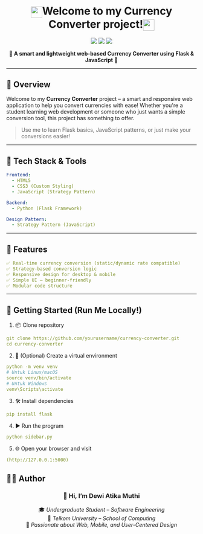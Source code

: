 <h1 align="center"><img src="https://media2.giphy.com/media/v1.Y2lkPTc5MGI3NjExYmt0djF2Y3pseXF5eWVmY3E4N3Y1aDlkMWh3ODNsb285dDdiOWcyaSZlcD12MV9pbnRlcm5hbF9naWZfYnlfaWQmY3Q9cw/Vzx4sBK20062zvYGpg/giphy.gif" width="30" style="vertical-align:middle" alt="wave gif">Welcome to my Currency Converter project!<img src="https://media2.giphy.com/media/v1.Y2lkPTc5MGI3NjExYmt0djF2Y3pseXF5eWVmY3E4N3Y1aDlkMWh3ODNsb285dDdiOWcyaSZlcD12MV9pbnRlcm5hbF9naWZfYnlfaWQmY3Q9cw/Vzx4sBK20062zvYGpg/giphy.gif" width="30" style="vertical-align:middle" alt="wave gif"></h1>

<p align="center">
  <img src="https://img.shields.io/badge/Status-Active-green?style=for-the-badge"/>
  <img src="https://img.shields.io/badge/Made%20With-Flask-blue?style=for-the-badge"/>
  <img src="https://img.shields.io/badge/Pattern-Strategy-orange?style=for-the-badge"/>
</p>

<p align="center">
  💱 <b>A smart and lightweight web-based Currency Converter using Flask & JavaScript</b> 💱  
</p>

---


## 🧠 Overview

Welcome to my **Currency Converter** project – a smart and responsive web application to help you convert currencies with ease! Whether you're a student learning web development or someone who just wants a simple conversion tool, this project has something to offer.

> Use me to learn Flask basics, JavaScript patterns, or just make your conversions easier!

---

## 🔧 Tech Stack & Tools

```yaml
Frontend:
  - HTML5
  - CSS3 (Custom Styling)
  - JavaScript (Strategy Pattern)

Backend:
  - Python (Flask Framework)

Design Pattern:
  - Strategy Pattern (JavaScript)

```
---
## 🧩 Features

```yaml
✅ Real-time currency conversion (static/dynamic rate compatible)
✅ Strategy-based conversion logic
✅ Responsive design for desktop & mobile
✅ Simple UI – beginner-friendly
✅ Modular code structure

```
---
## 🚀 Getting Started (Run Me Locally!)

1. 📦 Clone repository
```yaml
git clone https://github.com/yourusername/currency-converter.git
cd currency-converter
```
2. 🧪 (Optional) Create a virtual environment
```yaml
python -m venv venv
# Untuk Linux/macOS
source venv/bin/activate
# Untuk Windows
venv\Scripts\activate
```
3. 🛠️ Install dependencies
```yaml
pip install flask
```
4. ▶️ Run the program
```yaml
python sidebar.py
```
5. 🌐 Open your browser and visit
```yaml
(http://127.0.0.1:5000)
```

## 🧑‍💻 Author

<div align="center">


### 👋 Hi, I’m **Dewi Atika Muthi**

🎓 *Undergraduate Student – Software Engineering*  
🏫 *Telkom University – School of Computing*  
🎯 *Passionate about Web, Mobile, and User-Centered Design*

<br/>

</div>
